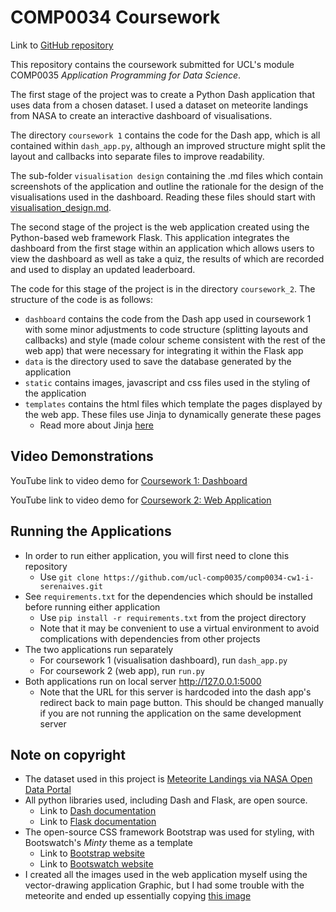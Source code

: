 # COMP0034 Coursework

Link to [GitHub repository](https://github.com/ucl-comp0035/comp0034-cw1-i-serenaives)

This repository contains the coursework submitted for UCL's module COMP0035 *Application
Programming for Data Science*.

The first stage of the project was to create a Python Dash application that uses data from a chosen dataset.
I used a dataset on meteorite landings from NASA to create an interactive dashboard of visualisations.

The directory `coursework 1` contains the code for the Dash app, which is all contained within
`dash_app.py`, although an improved structure might split the layout and callbacks into separate files to
improve readability.

The sub-folder `visualisation design` containing the .md files which contain
screenshots of the application and outline the rationale for the design of the visualisations 
used in the dashboard. Reading these files should start with
[visualisation_design.md](/coursework_1/visualisation%20design/visualisation_design.md).

The second stage of the project is the web application created using the Python-based web framework Flask.
This application integrates the dashboard from the first stage within an application which allows users to 
view the dashboard as well as take a quiz, the results of which are recorded and used to display an updated
leaderboard.

The code for this stage of the project is in the directory `coursework_2`. The structure of
the code is as follows:
- `dashboard` contains the code from the Dash app used in coursework 1 with some minor adjustments to code structure
(splitting layouts and callbacks) and style (made colour scheme consistent with the rest of the web app) that were
necessary for integrating it within the Flask app
- `data` is the directory used to save the database generated by the application
- `static` contains images, javascript and css files used in the styling of the application
- `templates` contains the html files which template the pages displayed by the web app. These files use 
Jinja to dynamically generate these pages
  - Read more about Jinja [here](https://jinja.palletsprojects.com/en/3.1.x/)

## Video Demonstrations
YouTube link to video demo for [Coursework 1: Dashboard](https://www.youtube.com/watch?v=z-lsMgPTBN8)

YouTube link to video demo for [Coursework 2: Web Application](https://youtu.be/dkCUtbyEaxE)

## Running the Applications
- In order to run either application, you will first need to clone this repository
  - Use `git clone https://github.com/ucl-comp0035/comp0034-cw1-i-serenaives.git`
- See `requirements.txt` for the dependencies which should be installed before running either application
  - Use `pip install -r requirements.txt` from the project directory
  - Note that it may be convenient to use a virtual environment to avoid complications with dependencies
  from other projects
- The two applications run separately
  - For coursework 1 (visualisation dashboard), run `dash_app.py`
  - For coursework 2 (web app), run `run.py`
- Both applications run on local server http://127.0.0.1:5000
  - Note that the URL for this server is hardcoded into the dash app's redirect back to main page button.
  This should be changed manually if you are not running the application on the same development server

## Note on copyright
- The dataset used in this project is [Meteorite Landings via NASA Open Data Portal](https://data.nasa.gov/Space-Science/Meteorite-Landings/gh4g-9sfh)
- All python libraries used, including Dash and Flask, are open source.
  - Link to [Dash documentation](https://dash.plotly.com)
  - Link to [Flask documentation](https://flask.palletsprojects.com/en/2.1.x/)
- The open-source CSS framework Bootstrap was used for styling, with Bootswatch's
*Minty* theme as a template
  - Link to [Bootstrap website](https://getbootstrap.com)
  - Link to [Bootswatch website](https://bootswatch.com)
- I created all the images used in the web application myself using the vector-drawing
application Graphic, but I had some trouble with the meteorite and ended up essentially copying [this image](https://media.istockphoto.com/vectors/cute-meteorite-kawaii-comic-character-icon-vector-id1199462490?k=20&m=1199462490&s=170667a&w=0&h=w6YaFZVoXv44F3jULPZ-v1XZX0OyxJ_CI0tw6XZWLCo=)
